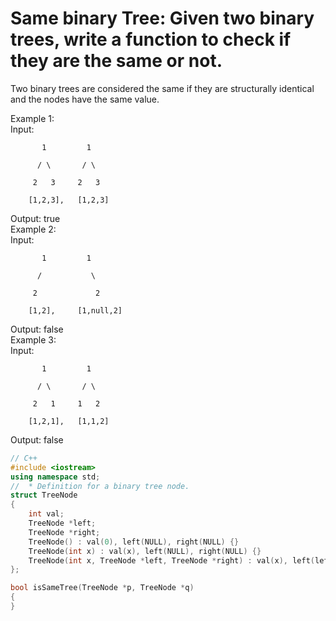 # Same binary Tree: Given two binary trees, write a function to check if they are the same or not.
Two binary trees are considered the same if they are structurally identical and the nodes have the same value.

Example 1: <br/>
Input:

           1         1

          / \       / \

         2   3     2   3

        [1,2,3],   [1,2,3]

Output: true <br/>
Example 2: <br/>
Input:

           1         1

          /           \

         2             2

        [1,2],     [1,null,2]

Output: false <br/>
Example 3: <br/>
Input:

           1         1

          / \       / \

         2   1     1   2

        [1,2,1],   [1,1,2]

Output: false

```C++
// C++
#include <iostream>
using namespace std;
//  * Definition for a binary tree node.
struct TreeNode
{
    int val;
    TreeNode *left;
    TreeNode *right;
    TreeNode() : val(0), left(NULL), right(NULL) {}
    TreeNode(int x) : val(x), left(NULL), right(NULL) {}
    TreeNode(int x, TreeNode *left, TreeNode *right) : val(x), left(left), right(right) {}
};

bool isSameTree(TreeNode *p, TreeNode *q)
{
}
```